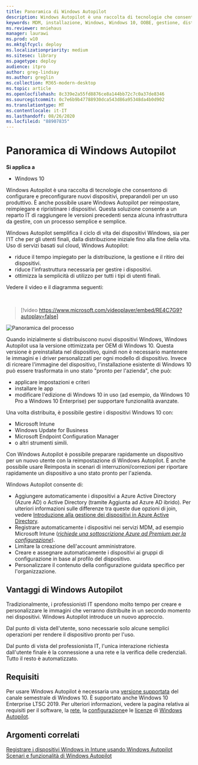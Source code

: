```yaml
---
title: Panoramica di Windows Autopilot
description: Windows Autopilot è una raccolta di tecnologie che consentono di configurare e preconfigurare nuovi dispositivi, preparandoli per un uso produttivo.
keywords: MDM, installazione, Windows, Windows 10, OOBE, gestione, distribuzione, Autopilot, ZTD, zero-touch, partner, msfb, Intune
ms.reviewer: mniehaus
manager: laurawi
ms.prod: w10
ms.mktglfcycl: deploy
ms.localizationpriority: medium
ms.sitesec: library
ms.pagetype: deploy
audience: itpro
author: greg-lindsay
ms.author: greglin
ms.collection: M365-modern-desktop
ms.topic: article
ms.openlocfilehash: 8c339e2a55fd8876ce8a144bb72c7c0a37de8346
ms.sourcegitcommit: 0c7e6b9b47788930dca543d86a95348da4b0d902
ms.translationtype: MT
ms.contentlocale: it-IT
ms.lasthandoff: 08/26/2020
ms.locfileid: "88907835"
---
```

# <a name="overview-of-windows-autopilot"></a>Panoramica di Windows Autopilot

**Si applica a**

-  Windows 10

Windows Autopilot è una raccolta di tecnologie che consentono di configurare e preconfigurare nuovi dispositivi, preparandoli per un uso produttivo. È anche possibile usare Windows Autopilot per reimpostare, reimpiegare e ripristinare i dispositivi. Questa soluzione consente a un reparto IT di raggiungere le versioni precedenti senza alcuna infrastruttura da gestire, con un processo semplice e semplice.

Windows Autopilot semplifica il ciclo di vita dei dispositivi Windows, sia per l'IT che per gli utenti finali, dalla distribuzione iniziale fino alla fine della vita. Uso di servizi basati sul cloud, Windows Autopilot:
- riduce il tempo impiegato per la distribuzione, la gestione e il ritiro dei dispositivi.
- riduce l'infrastruttura necessaria per gestire i dispositivi.
- ottimizza la semplicità di utilizzo per tutti i tipi di utenti finali.

Vedere il video e il diagramma seguenti:

&nbsp;

> [!video https://www.microsoft.com/videoplayer/embed/RE4C7G9?autoplay=false]

![Panoramica del processo](images/image1.png)

Quando inizialmente si distribuiscono nuovi dispositivi Windows, Windows Autopilot usa la versione ottimizzata per OEM di Windows 10. Questa versione è preinstallata nel dispositivo, quindi non è necessario mantenere le immagini e i driver personalizzati per ogni modello di dispositivo. Invece di ricreare l'immagine del dispositivo, l'installazione esistente di Windows 10 può essere trasformata in uno stato "pronto per l'azienda", che può:
- applicare impostazioni e criteri
- installare le app
- modificare l'edizione di Windows 10 in uso (ad esempio, da Windows 10 Pro a Windows 10 Enterprise) per supportare funzionalità avanzate.

Una volta distribuita, è possibile gestire i dispositivi Windows 10 con:
- Microsoft Intune
- Windows Update for Business
- Microsoft Endpoint Configuration Manager
- o altri strumenti simili.

Con Windows Autopilot è possibile preparare rapidamente un dispositivo per un nuovo utente con la reimpostazione di Windows Autopilot. È anche possibile usare Reimposta in scenari di interruzioni/correzioni per riportare rapidamente un dispositivo a uno stato pronto per l'azienda.

Windows Autopilot consente di:
* Aggiungere automaticamente i dispositivi a Azure Active Directory (Azure AD) o Active Directory (tramite Aggiunta ad Azure AD ibrido). Per ulteriori informazioni sulle differenze tra queste due opzioni di join, vedere [Introduzione alla gestione dei dispositivi in Azure Active Directory](/azure/active-directory/device-management-introduction).
* Registrare automaticamente i dispositivi nei servizi MDM, ad esempio Microsoft Intune ([*richiede una sottoscrizione Azure ad Premium per la configurazione*](https://techcommunity.microsoft.com/t5/Azure-Active-Directory-Identity/Windows-10-Azure-AD-and-Microsoft-Intune-Automatic-MDM/ba-p/244067)).
* Limitare la creazione dell'account amministratore.
* Creare e assegnare automaticamente i dispositivi ai gruppi di configurazione in base al profilo del dispositivo.
* Personalizzare il contenuto della configurazione guidata specifico per l'organizzazione.

## <a name="benefits-of-windows-autopilot"></a>Vantaggi di Windows Autopilot

Tradizionalmente, i professionisti IT spendono molto tempo per creare e personalizzare le immagini che verranno distribuite in un secondo momento nei dispositivi. Windows Autopilot introduce un nuovo approccio.

Dal punto di vista dell'utente, sono necessarie solo alcune semplici operazioni per rendere il dispositivo pronto per l'uso.

Dal punto di vista del professionista IT, l'unica interazione richiesta dall'utente finale è la connessione a una rete e la verifica delle credenziali. Tutto il resto è automatizzato.

## <a name="requirements"></a>Requisiti

Per usare Windows Autopilot è necessaria una [versione supportata](/windows/release-information/) del canale semestrale di Windows 10. È supportato anche Windows 10 Enterprise LTSC 2019. Per ulteriori informazioni, vedere la pagina relativa ai requisiti per il software, la [rete](networking-requirements.md), la [configurazione](configuration-requirements.md)e le [licenze](licensing-requirements.md) di [Windows Autopilot](software-requirements.md).

## <a name="related-topics"></a>Argomenti correlati

[Registrare i dispositivi Windows in Intune usando Windows Autopilot](/intune/enrollment-autopilot)<br>
[Scenari e funzionalità di Windows Autopilot](windows-autopilot-scenarios.md)